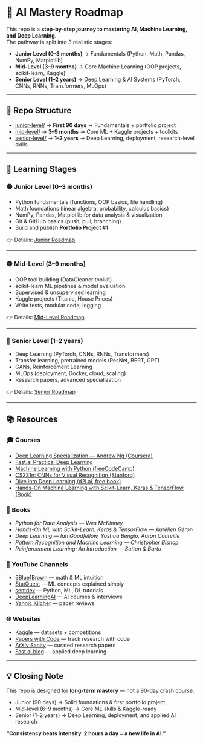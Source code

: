 # 🧠 AI Mastery Roadmap  

This repo is a **step-by-step journey to mastering AI, Machine Learning, and Deep Learning**.  
The pathway is split into 3 realistic stages:  

- **Junior Level (0–3 months)** → Fundamentals (Python, Math, Pandas, NumPy, Matplotlib)  
- **Mid-Level (3–9 months)** → Core Machine Learning (OOP projects, scikit-learn, Kaggle)  
- **Senior Level (1–2 years)** → Deep Learning & AI Systems (PyTorch, CNNs, RNNs, Transformers, MLOps)  

---

## 📂 Repo Structure  

- [junior-level/](junior-level/README.md) → **First 90 days** → Fundamentals + portfolio project  
- [mid-level/](mid-level/README.md) → **3–9 months** → Core ML + Kaggle projects + toolkits  
- [senior-level/](senior-level/README.md) → **1–2 years** → Deep Learning, deployment, research-level skills  

---

## 🎯 Learning Stages  

### 🟢 Junior Level (0–3 months)  
- Python fundamentals (functions, OOP basics, file handling)  
- Math foundations (linear algebra, probability, calculus basics)  
- NumPy, Pandas, Matplotlib for data analysis & visualization  
- Git & GitHub basics (push, pull, branching)  
- Build and publish **Portfolio Project #1**  

👉 Details: [Junior Roadmap](junior-level/README.md)  

---

### 🟡 Mid-Level (3–9 months)  
- OOP tool building (DataCleaner toolkit)  
- scikit-learn ML pipelines & model evaluation  
- Supervised & unsupervised learning  
- Kaggle projects (Titanic, House Prices)  
- Write tests, modular code, logging  

👉 Details: [Mid-Level Roadmap](mid-level/README.md)  

---

### 🔴 Senior Level (1–2 years)  
- Deep Learning (PyTorch, CNNs, RNNs, Transformers)  
- Transfer learning, pretrained models (ResNet, BERT, GPT)  
- GANs, Reinforcement Learning  
- MLOps (deployment, Docker, cloud, scaling)  
- Research papers, advanced specialization  

👉 Details: [Senior Roadmap](senior-level/README.md)  

---

## 📚 Resources  

### 🎓 Courses  
- [Deep Learning Specialization — Andrew Ng (Coursera)](https://www.coursera.org/specializations/deep-learning)  
- [Fast.ai Practical Deep Learning](https://course.fast.ai/)  
- [Machine Learning with Python (freeCodeCamp)](https://www.youtube.com/watch?v=7eh4d6sabA0)  
- [CS231n: CNNs for Visual Recognition (Stanford)](http://cs231n.stanford.edu/)  
- [Dive into Deep Learning (d2l.ai, free book)](https://d2l.ai/)  
- [Hands-On Machine Learning with Scikit-Learn, Keras & TensorFlow (Book)](https://www.oreilly.com/library/view/hands-on-machine-learning/9781492032632/)  

### 📖 Books  
- *Python for Data Analysis — Wes McKinney*  
- *Hands-On ML with Scikit-Learn, Keras & TensorFlow — Aurélien Géron*  
- *Deep Learning — Ian Goodfellow, Yoshua Bengio, Aaron Courville*  
- *Pattern Recognition and Machine Learning — Christopher Bishop*  
- *Reinforcement Learning: An Introduction — Sutton & Barto*  

### 🎥 YouTube Channels  
- [3Blue1Brown](https://www.youtube.com/c/3blue1brown) — math & ML intuition  
- [StatQuest](https://www.youtube.com/c/joshstarmer) — ML concepts explained simply  
- [sentdex](https://www.youtube.com/user/sentdex) — Python, ML, DL tutorials  
- [DeepLearningAI](https://www.youtube.com/c/Deeplearningai) — AI courses & interviews  
- [Yannic Kilcher](https://www.youtube.com/c/YannicKilcher) — paper reviews  

### 🌐 Websites  
- [Kaggle](https://www.kaggle.com/) — datasets + competitions  
- [Papers with Code](https://paperswithcode.com/) — track research with code  
- [ArXiv Sanity](http://arxiv-sanity.com/) — curated research papers  
- [Fast.ai blog](https://www.fast.ai/) — applied deep learning  

---

## 💡 Closing Note  

This repo is designed for **long-term mastery** — not a 90-day crash course.  
- Junior (90 days) → Solid foundations & first portfolio project  
- Mid-level (6–9 months) → Core ML skills & Kaggle-ready  
- Senior (1–2 years) → Deep Learning, deployment, and applied AI research  

**“Consistency beats intensity. 2 hours a day = a new life in AI.”**
